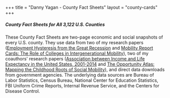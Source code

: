 +++
title = "Danny Yagan - County Fact Sheets"
layout = "county-cards"
+++

<h5>County Fact Sheets for All 3,122 U.S. Counties</h5>


These County Fact Sheets are two-page economic and social snapshots of every U.S. county. They use data from two of my research papers (<a href="https://eml.berkeley.edu/~yagan/Hysteresis.pdf" target="_blank">Employment Hysteresis from the Great Recession</a> and <a href="https://www.equality-of-opportunity.org/assets/documents/coll_mrc_paper.pdf" target="_blank">Mobility Report Cards: The Role of Colleges in Intergenerational Mobility</a>), two of my coauthors' research papers (<a href="https://opportunityinsights.org/wp-content/uploads/2018/03/healthineq_summary.pdf" target="_blank">Association between Income and Life Expectancy in the United States, 2001-2014</a> and <a href="https://opportunityinsights.org/wp-content/uploads/2018/10/atlas_paper.pdf" target="_blank">The Opportunity Atlas: Mapping the Childhood Roots of Social Mobility</a>), and direct data downloads from government agencies. The underlying data sources are Bureau of Labor Statistics, Census Bureau, National Center for Education Statistics, FBI Uniform Crime Reports, Internal Revenue Service, and the Centers for Disease Control.
